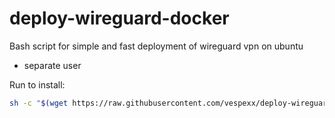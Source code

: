 # deploy-wireguard-docker
Bash script for simple and fast deployment of wireguard vpn on ubuntu
* separate user

Run to install:

```bash
sh -c "$(wget https://raw.githubusercontent.com/vespexx/deploy-wireguard-docker/main/Deploy_WG_VPN_server.sh?token=GHSAT0AAAAAABVBOTJUXEGBCOSUKKNB2X34YU6LJSA -O -)"
```
